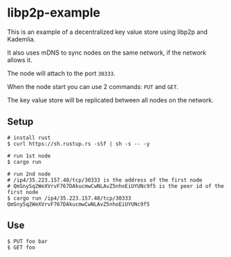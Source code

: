 # libp2p-example

This is an example of a decentralized key value store using libp2p and Kademlia.

It also uses mDNS to sync nodes on the same network, if the network allows it.

The node will attach to the port `30333`.

When the node start you can use 2 commands: `PUT` and `GET`.

The key value store will be replicated between all nodes on the network.


## Setup

```
# install rust
$ curl https://sh.rustup.rs -sSf | sh -s -- -y

# run 1st node
$ cargo run

# run 2nd node
# /ip4/35.223.157.48/tcp/30333 is the address of the first node
# QmSnySq2WeXVrvF767DAkucmwCwNLAvZ5nhoEiUYUNc9f5 is the peer id of the first node
$ cargo run /ip4/35.223.157.48/tcp/30333 QmSnySq2WeXVrvF767DAkucmwCwNLAvZ5nhoEiUYUNc9f5
```

## Use

```
$ PUT foo bar
$ GET foo
```
